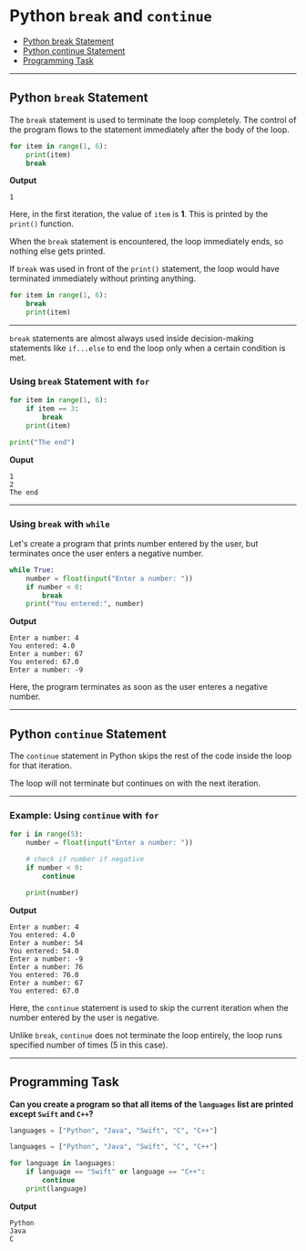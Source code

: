 # Python `break` and `continue`


- [Python break Statement](#python-break-statement)
- [Python continue Statement](#python-continue-statement)
- [Programming Task](#programming-task)

---
## Python `break` Statement
The `break` statement is used to terminate the loop completely. The control of the program flows to the statement immediately after the body of the loop.

```python
for item in range(1, 6):
    print(item)
    break
```

**Output**
```
1
```

Here, in the first iteration, the value of `item` is **1**. This is printed by the `print()` function.

When the `break` statement is encountered, the loop immediately ends, so nothing else gets printed.

If `break` was used in front of the `print()` statement, the loop would have terminated immediately without printing anything.

```python
for item in range(1, 6):
    break
    print(item)
```

---

`break` statements are almost always used inside decision-making statements like `if...else` to end the loop only when a certain condition is met.


### Using `break` Statement with `for`

```python
for item in range(1, 6):
    if item == 3:
        break
    print(item)

print("The end")
```

**Ouput**
```
1
2
The end
```

---

### Using `break` with `while`

Let's create a program that prints number entered by the user, but terminates once the user enters a negative number.

```python
while True:
    number = float(input("Enter a number: "))
    if number < 0:
        break
    print("You entered:", number)
```

**Output**

```
Enter a number: 4
You entered: 4.0
Enter a number: 67
You entered: 67.0
Enter a number: -9
```

Here, the program terminates as soon as the user enteres a negative number.

---


## Python `continue` Statement
The `continue` statement in Python skips the rest of the code inside the loop for that iteration.

The loop will not terminate but continues on with the next iteration.

---

### Example: Using `continue` with `for`

```python
for i in range(5):
    number = float(input("Enter a number: "))

    # check if number if negative
    if number < 0:
        continue

    print(number)

```

**Output**

```
Enter a number: 4
You entered: 4.0
Enter a number: 54
You entered: 54.0
Enter a number: -9
Enter a number: 76
You entered: 76.0
Enter a number: 67
You entered: 67.0
```

Here, the `continue` statement is used to skip the current iteration when the number entered by the user is negative.

Unlike `break`, `continue` does not terminate the loop entirely, the loop runs specified number of times (5 in this case).

---

## Programming Task

**Can you create a program so that all items of the `languages` list are printed except `Swift` and `C++`?**

```python
languages = ["Python", "Java", "Swift", "C", "C++"]
```

```python
languages = ["Python", "Java", "Swift", "C", "C++"]

for language in languages:
    if language == "Swift" or language == "C++":
        continue
    print(language)

```

**Output**

```
Python
Java
C
```
